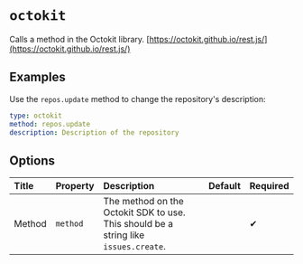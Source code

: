 <!--
  /!\ WARNING /!\
  This file's content is auto-generated, do NOT edit!
  All changes will be undone.
-->

# `octokit`

Calls a method in the Octokit library. [https://octokit.github.io/rest.js/](https://octokit.github.io/rest.js/)

## Examples

Use the `repos.update` method to change the repository's description:

```yaml
type: octokit
method: repos.update
description: Description of the repository
```

## Options

| Title | Property | Description | Default | Required |
| :---- | :--- | :---------- | :------ | :------- |
| Method | `method` | The method on the Octokit SDK to use. This should be a string like `issues.create`. |  | ✔ |

